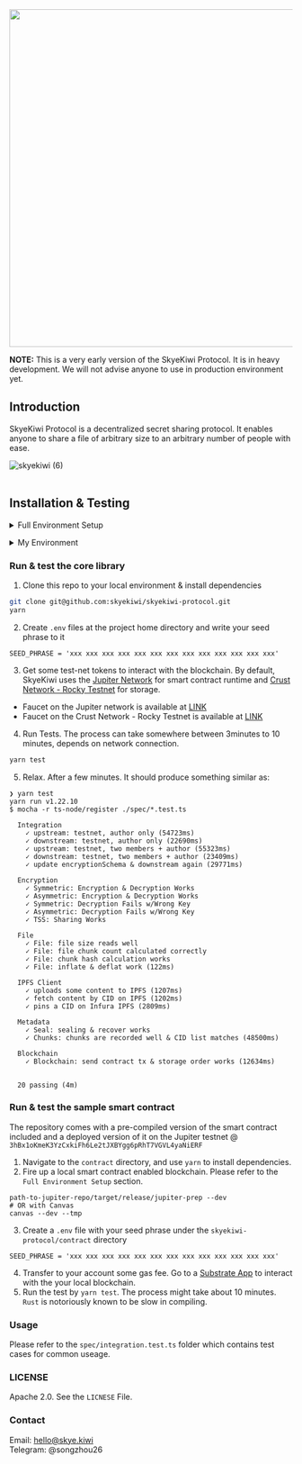 <img src="https://tva1.sinaimg.cn/large/008i3skNgy1gqz4uri7ckj33dl0otn1c.jpg" width="600px"/>

**NOTE:** This is a very early version of the SkyeKiwi Protocol. It is in heavy development. We will not advise anyone to use in production environment yet.





## Introduction

SkyeKiwi Protocol is a decentralized secret sharing protocol. It enables anyone to share a file of arbitrary size to an arbitrary number of people with ease. 


![skyekiwi (6)](https://tva1.sinaimg.cn/large/008i3skNgy1gqz4x7dy5sj31ip0r0q4k.jpg)
<br/><br/>
## Installation & Testing

<details><summary>Full Environment Setup</summary>

<p>
  
### Install Node.js

please reference to [Node.js Website](https://nodejs.org/en/download/) 

- We recommend you to install [yarn](https://classic.yarnpkg.com/en/docs/install/#mac-stable) as an alternative to `npm` . Simple run `npm install --global yarn` 

- The repo is tested with nodejs version `14.6.0` , to check on your nodejs version `node -v` , to switch version of node, I recommend using [n](https://github.com/tj/n) by TJ. 

    

### Setup the Substrate smart contract development environment

A good general guide to setup the environment for Substrate environment can be founded [here](https://substrate.dev/docs/en/knowledgebase/getting-started/). 

1. Install Rust for help: refer to [Rust Website](https://www.rust-lang.org/tools/install)

    ```bash
    curl --proto '=https' --tlsv1.2 -sSf https://sh.rustup.rs | sh
    source $HOME/.cargo/env
    ```

    Check your installed version
    ```bash
    rustc --version
    cargo --version
    ```
    This guides is tested with `rustc 1.50.0 (cb75ad5db 2021-02-10)` and `cargo 1.50.0 (f04e7fab7 2021-02-04)`

2. Install [Binaryen](https://github.com/WebAssembly/binaryen). You can simply install with [Homebrew](https://brew.sh/) on macOS

    ```bash
    brew install binaryen
    ```

    To install `Homebrew` use

    ```bash
    /bin/bash -c "$(curl -fsSL https://raw.githubusercontent.com/Homebrew/install/HEAD/install.sh)"
    ```

3. Install [cargo-contract](https://github.com/paritytech/cargo-contract) 

    ```bash
    cargo install --force cargo-contract
    ```


4. Grab a local Substrate blockchain node with `pallet-contract` included. There are many options: [jupiter](https://github.com/patractlabs/jupiter) is the one we choose. Alternatively, you can get [canvas](https://github.com/paritytech/canvas-node) by Parity. `Rust` is known for compiling slowly. It took me an hour to compile [jupiter](https://github.com/patractlabs/jupiter). 

    - To use [jupiter](https://github.com/patractlabs/jupiter), follow this [guide](https://github.com/patractlabs/jupiter#compile-and-run).  

    - To use [canvas](https://github.com/paritytech/canvas-node), follow this [guide](https://substrate.dev/substrate-contracts-workshop/#/0/setup?id=installing-the-canvas-node). 
    
    - Lastly, fire up the local blockchain 

        ```
        path-to-jupiter-repo/target/release/jupiter-prep --dev
        # OR with Canvas
        canvas --dev --tmp
        ```

        You can visit https://ipfs.io/ipns/dotapps.io and choose to connect to `ws://127.0.0.1:9944` to have a visual portal to interact with the blockchain. </p></details>

<details><summary>My Environment</summary>

<p>

#### Versions 

Codes are tested with the following environment:

`binaryen`: `version 101` <br/>
`cargo`: `cargo 1.51.0 (43b129a20 2021-03-16)` <br/>
`cargo-contract`:  `cargo-contract 0.10.0` <br/>
`node`: `v14.16.0` <br/>
`rust`: `rustc 1.51.0 (2fd73fabe 2021-03-23)` <br/><br/>
`canvas`: `canvas 0.1.0-385c4cc-x86_64-macos` <br/>
`OS Version`: `macOS Big Sur 11.0.1` <br/>

**Node Packages**
Please refer to the `package.json`

</p></details>

### Run & test the core library 

1. Clone this repo to your local environment & install dependencies 

```bash
git clone git@github.com:skyekiwi/skyekiwi-protocol.git
yarn
```

2. Create `.env`  files at the project home directory and write your seed phrase to it

```
SEED_PHRASE = 'xxx xxx xxx xxx xxx xxx xxx xxx xxx xxx xxx xxx xxx'
```

3. Get some test-net tokens to interact with the blockchain. By default, SkyeKiwi uses the [Jupiter Network](https://github.com/patractlabs/jupiter/) for smart contract runtime and [Crust Network - Rocky Testnet](https://wiki.crust.network/docs/en/buildRockyGuidance) for storage.

- Faucet on the Jupiter network is available at [LINK](https://patrastore.io/#/jupiter-a1/system/accounts)
- Faucet on the Crust Network - Rocky Testnet is available at [LINK](https://github.com/decloudf/faucet-bot/issues)

4. Run Tests. The process can take somewhere between 3minutes to 10 minutes, depends on network connection. 

```bash
yarn test
```

5. Relax. After a few minutes. It should produce something similar as:

```
❯ yarn test                                                                                                                                                  
yarn run v1.22.10
$ mocha -r ts-node/register ./spec/*.test.ts

  Integration
    ✓ upstream: testnet, author only (54723ms)
    ✓ downstream: testnet, author only (22690ms)
    ✓ upstream: testnet, two members + author (55323ms)
    ✓ downstream: testnet, two members + author (23409ms)
    ✓ update encryptionSchema & downstream again (29771ms)

  Encryption
    ✓ Symmetric: Encryption & Decryption Works
    ✓ Asymmetric: Encryption & Decryption Works
    ✓ Symmetric: Decryption Fails w/Wrong Key
    ✓ Asymmetric: Decryption Fails w/Wrong Key
    ✓ TSS: Sharing Works

  File
    ✓ File: file size reads well
    ✓ File: file chunk count calculated correctly
    ✓ File: chunk hash calculation works
    ✓ File: inflate & deflat work (122ms)

  IPFS Client
    ✓ uploads some content to IPFS (1207ms)
    ✓ fetch content by CID on IPFS (1202ms)
    ✓ pins a CID on Infura IPFS (2809ms)

  Metadata
    ✓ Seal: sealing & recover works
    ✓ Chunks: chunks are recorded well & CID list matches (48500ms)

  Blockchain
    ✓ Blockchain: send contract tx & storage order works (12634ms)


  20 passing (4m)
```

### Run & test the sample smart contract
The repository comes with a pre-compiled version of the smart contract included and a deployed version of it on the Jupiter testnet @ `3hBx1oKmeK3YzCxkiFh6Le2tJXBYgg6pRhT7VGVL4yaNiERF`

1. Navigate to the `contract` directory, and use `yarn` to install dependencies.
2. Fire up a local smart contract enabled blockchain. Please refer to the `Full Environment Setup` section. 
```
path-to-jupiter-repo/target/release/jupiter-prep --dev
# OR with Canvas
canvas --dev --tmp
```
3. Create a `.env` file with your seed phrase under the `skyekiwi-protocol/contract` directory
```
SEED_PHRASE = 'xxx xxx xxx xxx xxx xxx xxx xxx xxx xxx xxx xxx xxx'
```
4. Transfer to your account some gas fee. Go to a [Substrate App](https://ipfs.io/ipns/dotapps.io/#/accounts) to interact with the your local blockchain.
5. Run the test by `yarn test`. The process might take about 10 minutes. `Rust` is notoriously known to be slow in compiling.

### Usage

Please refer to the `spec/integration.test.ts` folder which contains test cases for common useage.

### LICENSE

Apache 2.0. See the `LICNESE` File. 

### Contact 
Email: hello@skye.kiwi <br/>
Telegram: @songzhou26

